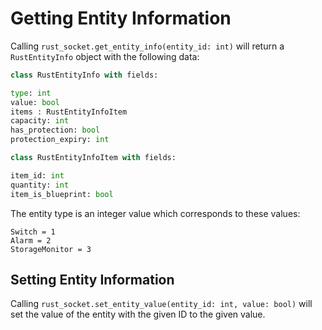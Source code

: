 # Getting Entity Information

Calling `rust_socket.get_entity_info(entity_id: int)` will return a `RustEntityInfo` object with the following data:

```python
class RustEntityInfo with fields:

type: int
value: bool
items : RustEntityInfoItem
capacity: int
has_protection: bool
protection_expiry: int

class RustEntityInfoItem with fields:

item_id: int
quantity: int
item_is_blueprint: bool
```

The entity type is an integer value which corresponds to these values:

```
Switch = 1
Alarm = 2
StorageMonitor = 3
```

## Setting Entity Information

Calling `rust_socket.set_entity_value(entity_id: int, value: bool)` will set the value of the entity with the given ID to the given value.

